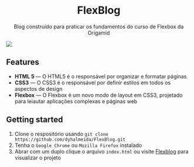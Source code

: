 <h1 align="center">
<br>
FlexBlog
</h1>

<p align="center">Blog construído para praticar os fundamentos do curso de Flexbox da Origamid</p>

![](https://github.com/dyhalmeida/FlexBlog/blob/master/img/flexblog.gif)

## Features

- **HTML 5** — O HTML5 é o responsável por organizar e formatar páginas
- **CSS3** — O CSS3 é o responsável por definir estilos em todos os aspectos de design
- **Flexbox** — O Flexbox é um novo modo de layout em CSS3, projetado para leiautar aplicações complexas e páginas web

## Getting started

1. Clone o respositório usando `git clone https://github.com/dyhalmeida/FlexBlog.git`
2. Tenha o `Google Chrome` ou `Mozilla Firefox` instalado
3. Abrar com um duplo clique o arquivo `index.html` ou visite [Flexblog](https://dyhalmeida.github.io/FlexBlog/) para visualizar o projeto
